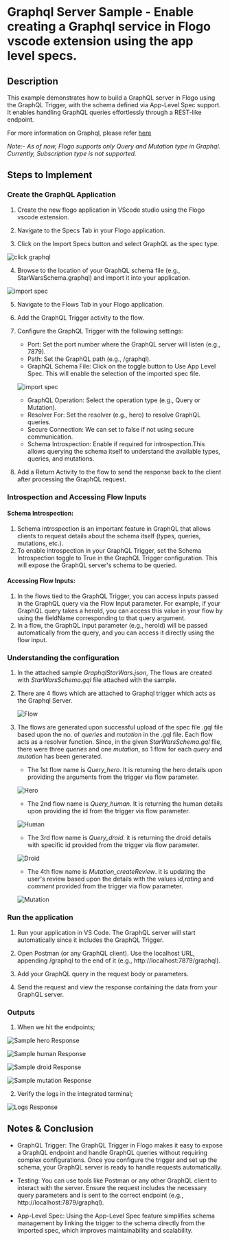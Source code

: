 # Graphql Server Sample - Enable creating a Graphql service in Flogo vscode extension using the app level specs.

## Description

This example demonstrates how to build a GraphQL server in Flogo using the GraphQL Trigger, with the schema defined via App-Level Spec support. It enables handling GraphQL queries effortlessly through a REST-like endpoint.

For more information on Graphql, please refer [here](https://graphql.org/)

*Note:- As of now, Flogo supports only Query and Mutation type in Graphql. Currently, Subscription type is not supported.*

## Steps to Implement

### Create the GraphQL Application

1. Create the new flogo application in VScode studio using the Flogo vscode extension.

2. Navigate to the Specs Tab in your Flogo application.

3. Click on the Import Specs button and select GraphQL as the spec type.

![click graphql](../../import-screenshots/graphql/1.png)

4. Browse to the location of your GraphQL schema file (e.g., StarWarsSchema.graphql) and import it into your application.

![import spec](../../import-screenshots/graphql/2.png)

5. Navigate to the Flows Tab in your Flogo application.

6. Add the GraphQL Trigger activity to the flow.

7. Configure the GraphQL Trigger with the following settings:

	* Port: Set the port number where the GraphQL server will listen (e.g., 7879).
	* Path: Set the GraphQL path (e.g., /graphql).
	* GraphQL Schema File: Click on the toggle button to Use App Level Spec. This will enable the selection of the imported spec file.
	
	![import spec](../../import-screenshots/graphql/3.png)
	
	* GraphQL Operation: Select the operation type (e.g., Query or Mutation).
	* Resolver For: Set the resolver (e.g., hero) to resolve GraphQL queries.
	* Secure Connection: We can set to false if not using secure communication.
	* Schema Introspection: Enable if required for introspection.This allows querying the schema itself to understand the available types, queries, and mutations.
	
8. Add a Return Activity to the flow to send the response back to the client after processing the GraphQL request.


### Introspection and Accessing Flow Inputs
#### Schema Introspection:

1. Schema introspection is an important feature in GraphQL that allows clients to request details about the schema itself (types, queries, mutations, etc.).
2. To enable introspection in your GraphQL Trigger, set the Schema Introspection toggle to True in the GraphQL Trigger configuration. This will expose the GraphQL server's schema to be queried.

#### Accessing Flow Inputs:

1. In the flows tied to the GraphQL Trigger, you can access inputs passed in the GraphQL query via the Flow Input parameter. 
For example, if your GraphQL query takes a heroId, you can access this value in your flow by using the fieldName corresponding to that query argument.
2. In a flow, the GraphQL input parameter (e.g., heroId) will be passed automatically from the query, and you can access it directly using the flow input.

### Understanding the configuration

1. In the attached sample *GraphqlStarWars.json*, The flows are created with *StarWarsSchema.gql* file attached with the sample. 

2. There are 4 flows which are attached to Graphql trigger which acts as the Graphql Server.

	![Flow](../../import-screenshots/graphql/flow.png)

3. The flows are generated upon successful upload of the spec file .gql file based upon the no. of *queries* and *mutation* in the .gql file. Each flow acts as a resolver function. Since, in the given *StarWarsSchema.gql* file, there were three *queries* and one *mutation*, so 1 flow for each *query* and *mutation* has been generated.

	* The 1st flow name is *Query_hero*. It is returning the hero details upon providing the arguments from the trigger via flow parameter.

	![Hero](../../import-screenshots/graphql/hero.png)

	* The 2nd flow name is *Query_human*. It is returning the human details upon providing the id  from the trigger via flow parameter.

	![Human](../../import-screenshots/graphql/human.png)

	* The 3rd flow name is *Query_droid*. it is returning the droid details with specific id provided from the trigger via flow parameter.

	![Droid](../../import-screenshots/graphql/droid.png)

	* The 4th flow name is *Mutation_createReview*. it is updating the user's review based upon the details with the values *id*,*rating* and *comment* provided from the trigger via flow parameter.

	![Mutation](../../import-screenshots/graphql/mutation.png)


### Run the application

1. Run your application in VS Code. The GraphQL server will start automatically since it includes the GraphQL Trigger.

2. Open Postman (or any GraphQL client). Use the localhost URL, appending /graphql to the end of it (e.g., http://localhost:7879/graphql). 

3. Add your GraphQL query in the request body or parameters.

4. Send the request and view the response containing the data from your GraphQL server.


### Outputs


1. When we hit the endpoints;

![Sample hero Response](../../import-screenshots/graphql/hero_response.png)

![Sample human Response](../../import-screenshots/graphql/human_response.png)

![Sample droid Response](../../import-screenshots/graphql/droid_response.png)

![Sample mutation Response](../../import-screenshots/graphql/mutation_response.png)

2. Verify the logs in the integrated terminal;

![Logs Response](../../import-screenshots/graphql/logs.png)


## Notes & Conclusion

* GraphQL Trigger: The GraphQL Trigger in Flogo makes it easy to expose a GraphQL endpoint and handle GraphQL queries without requiring complex configurations. Once you configure the trigger and set up the schema, your GraphQL server is ready to handle requests automatically.

* Testing: You can use tools like Postman or any other GraphQL client to interact with the server. Ensure the request includes the necessary query parameters and is sent to the correct endpoint (e.g., http://localhost:7879/graphql).

* App-Level Spec: Using the App-Level Spec feature simplifies schema management by linking the trigger to the schema directly from the imported spec, which improves maintainability and scalability.

